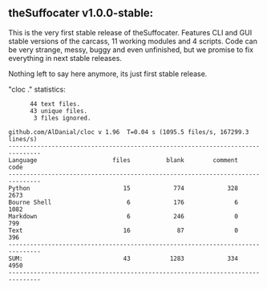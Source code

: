## theSuffocater v1.0.0-stable:

This is the very first stable release of theSuffocater.
Features CLI and GUI stable versions of the carcass, 11 working modules and 4 scripts.
Code can be very strange, messy, buggy and even unfinished, but we promise to fix
everything in next stable releases.

Nothing left to say here anymore, its just first stable release.

"cloc ." statistics:

```text
      44 text files.
      43 unique files.                              
       3 files ignored.

github.com/AlDanial/cloc v 1.96  T=0.04 s (1095.5 files/s, 167299.3 lines/s)
-------------------------------------------------------------------------------
Language                     files          blank        comment           code
-------------------------------------------------------------------------------
Python                          15            774            328           2673
Bourne Shell                     6            176              6           1082
Markdown                         6            246              0            799
Text                            16             87              0            396
-------------------------------------------------------------------------------
SUM:                            43           1283            334           4950
-------------------------------------------------------------------------------
```
